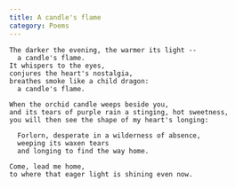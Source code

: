 ```yaml
---
title: A candle's flame
category: Poems
---
```


    The darker the evening, the warmer its light --
      a candle's flame.
    It whispers to the eyes,
    conjures the heart's nostalgia,
    breathes smoke like a child dragon:
      a candle's flame.

    When the orchid candle weeps beside you,
    and its tears of purple rain a stinging, hot sweetness,
    you will then see the shape of my heart's longing:

      Forlorn, desperate in a wilderness of absence,
      weeping its waxen tears
      and longing to find the way home.

    Come, lead me home,
    to where that eager light is shining even now.


